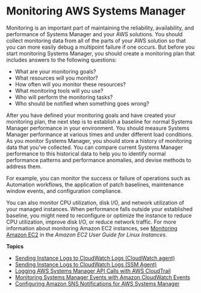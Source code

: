 # Monitoring AWS Systems Manager<a name="monitoring"></a>

Monitoring is an important part of maintaining the reliability, availability, and performance of Systems Manager and your AWS solutions\. You should collect monitoring data from all of the parts of your AWS solution so that you can more easily debug a multipoint failure if one occurs\. But before you start monitoring Systems Manager, you should create a monitoring plan that includes answers to the following questions: 
+ What are your monitoring goals?
+ What resources will you monitor?
+ How often will you monitor these resources?
+ What monitoring tools will you use?
+ Who will perform the monitoring tasks?
+ Who should be notified when something goes wrong?

After you have defined your monitoring goals and have created your monitoring plan, the next step is to establish a baseline for normal Systems Manager performance in your environment\. You should measure Systems Manager performance at various times and under different load conditions\. As you monitor Systems Manager, you should store a history of monitoring data that you've collected\. You can compare current Systems Manager performance to this historical data to help you to identify normal performance patterns and performance anomalies, and devise methods to address them\.

For example, you can monitor the success or failure of operations such as Automation workflows, the application of patch baselines, maintenance window events, and configuration compliance\.

You can also monitor CPU utilization, disk I/O, and network utilization of your managed instances\. When performance falls outside your established baseline, you might need to reconfigure or optimize the instance to reduce CPU utilization, improve disk I/O, or reduce network traffic\. For more information about monitoring Amazon EC2 instances, see [Monitoring Amazon EC2](https://docs.aws.amazon.com/AWSEC2/latest/UserGuide/monitoring_ec2.html) in the *Amazon EC2 User Guide for Linux Instances*\.

**Topics**
+ [Sending Instance Logs to CloudWatch Logs \(CloudWatch agent\)](monitoring-cloudwatch-agent.md)
+ [Sending Instance Logs to CloudWatch Logs \(SSM Agent\)](monitoring-ssm-agent.md)
+ [Logging AWS Systems Manager API Calls with AWS CloudTrail](monitoring-cloudtrail-logs.md)
+ [Monitoring Systems Manager Events with Amazon CloudWatch Events](monitoring-cloudwatch-events.md)
+ [Configuring Amazon SNS Notifications for AWS Systems Manager](monitoring-sns-notifications.md)